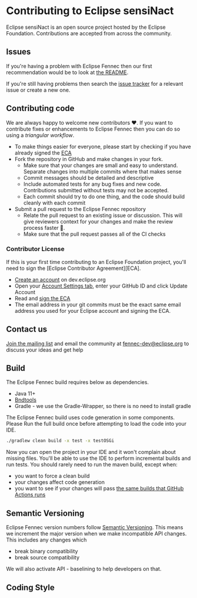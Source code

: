 # Contributing to Eclipse sensiNact

Eclipse sensiNact is an open source project hosted by the Eclipse Foundation. Contributions are accepted from across the community.

## Issues

If you're having a problem with Eclipse Fennec then our first recommendation would be to look at [the README](https://github.com/eclipse-fennec/!#project-symbolic-name#!).

If you're still having problems then search the [issue tracker](https://github.com/eclipse-fennec/!#project-symbolic-name#!/issues) for a relevant issue or create a new one.

## Contributing code

We are always happy to welcome new contributors ❤️. If you want to contribute fixes or enhancements to Eclipse Fennec then you can do so using a *triangular workflow*.

* To make things easier for everyone, please start by checking if you have already signed the [ECA](#contributor-license)
* Fork the repository in GitHub and make changes in your fork.
  - Make sure that your changes are small and easy to understand. Separate changes into multiple commits where that makes sense
  - Commit messages should be detailed and descriptive
  - Include automated tests for any bug fixes and new code. Contributions submitted without tests may not be accepted.
  - Each commit should try to do one thing, and the code should build cleanly with each commit
* Submit a pull request to the Eclipse Fennec repository
  - Relate the pull request to an existing issue or discussion. This will give reviewers context for your changes and make the review process faster 🚀.
  - Make sure that the pull request passes all of the CI checks


### Contributor License

If this is your first time contributing to an Eclipse Foundation project, you'll need to sign the [Eclipse Contributor Agreement][ECA].

- [Create an account](https://dev.eclipse.org/site_login/createaccount.php) on dev.eclipse.org
- Open your [Account Settings tab](https://dev.eclipse.org/site_login/myaccount.php#open_tab_accountsettings), enter your GitHub ID and click Update Account
- Read and [sign the ECA](https://dev.eclipse.org/site_login/myaccount.php#open_tab_cla)
- The email address in your git commits must be the exact same email address you used for your Eclipse account and signing the ECA.


## Contact us

[Join the mailing list](https://accounts.eclipse.org/mailing-list/fennec-dev) and email the community at fennec-dev@eclipse.org to discuss your ideas and get help

## Build

The Eclipse Fennec build requires below as dependencies.

- Java 11+
- [Bndtools](https://bnd.bndtools.org/)
- Gradle - we use the Gradle-Wrapper, so there is no need to install gradle

The Eclipse Fennec build uses code generation in some components. Please Run the full build once before attempting to load the code into your IDE.

```bash
./gradlew clean build -x test -x testOSGi
```

Now you can open the project in your IDE and it won't complain about missing files. You'll be able to use the IDE to perform incremental builds and run tests. You should rarely need to run the maven build, except when:

- you want to force a clean build
- your changes affect code generation
- you want to see if your changes will pass [the same builds that GitHub Actions runs](https://github.com/eclipse-fennec/!#project-symbolic-name#!/actions)

## Semantic Versioning

Eclipse Fennec version numbers follow [Semantic Versioning](https://semver.org). This means we increment the major version when we make incompatible API changes. This includes any changes which

- break binary compatibility
- break source compatibility

We will also activate API - baselining to help developers on that.


## Coding Style


